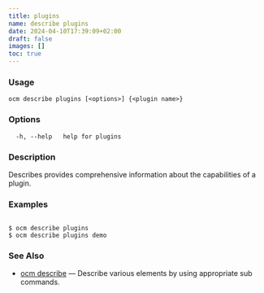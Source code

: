 ```yaml
---
title: plugins
name: describe plugins
date: 2024-04-10T17:39:09+02:00
draft: false
images: []
toc: true
---
```

### Usage

```
ocm describe plugins [<options>] {<plugin name>}
```

### Options

```
  -h, --help   help for plugins
```

### Description


Describes provides comprehensive information about the capabilities of
a plugin.


### Examples

```

$ ocm describe plugins
$ ocm describe plugins demo

```

### See Also

* [ocm describe](/docs/the-ocm-cli/cli-reference/describe)	 &mdash; Describe various elements by using appropriate sub commands.

